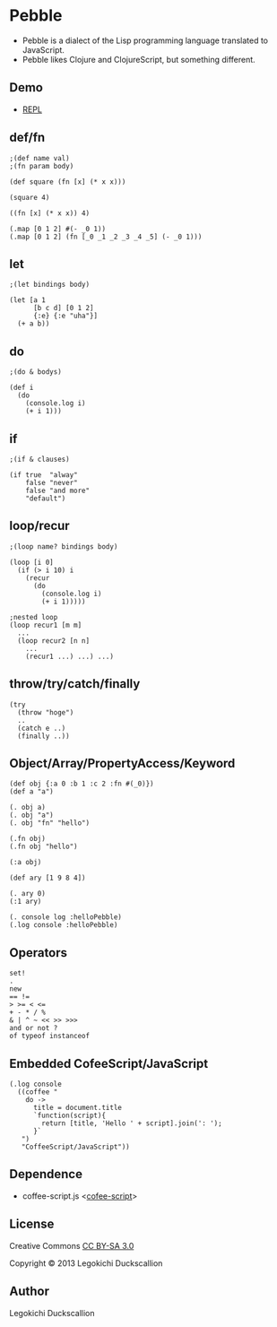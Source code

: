 Pebble
======================
* Pebble is a dialect of the Lisp programming language translated to JavaScript.
* Pebble likes Clojure and ClojureScript, but something different.


Demo
----------
* [REPL](https://dl.dropboxusercontent.com/u/265158/GitHub/pebble/index.html)


def/fn
----------
    ;(def name val)
    ;(fn param body)

    (def square (fn [x] (* x x)))

    (square 4)

    ((fn [x] (* x x)) 4)

    (.map [0 1 2] #(- _0 1))
    (.map [0 1 2] (fn [_0 _1 _2 _3 _4 _5] (- _0 1)))


let
----------
    ;(let bindings body)

    (let [a 1
          [b c d] [0 1 2]
          {:e} {:e "uha"}]
      (+ a b))

do
----------
    ;(do & bodys)

    (def i 
      (do
        (console.log i)
        (+ i 1)))


if
----------
    ;(if & clauses)

    (if true  "alway"
        false "never"
        false "and more"
        "default")


loop/recur
----------
    ;(loop name? bindings body)

    (loop [i 0]
      (if (> i 10) i
        (recur
          (do
            (console.log i)
            (+ i 1)))))

    ;nested loop
    (loop recur1 [m m]
      ...
      (loop recur2 [n n]
        ...
        (recur1 ...) ...) ...)


throw/try/catch/finally
----------
    (try
      (throw "hoge")
      ..
      (catch e ..)
      (finally ..))


Object/Array/PropertyAccess/Keyword
----------
    (def obj {:a 0 :b 1 :c 2 :fn #(_0)})
    (def a "a")

    (. obj a)
    (. obj "a")
    (. obj "fn" "hello")

    (.fn obj)
    (.fn obj "hello")

    (:a obj)

    (def ary [1 9 8 4])

    (. ary 0)
    (:1 ary)

    (. console log :helloPebble)
    (.log console :helloPebble)


Operators
----------
    set!
    .
    new
    == !=
    > >= < <=
    + - * / %
    & | ^ ~ << >> >>>
    and or not ?
    of typeof instanceof


Embedded CofeeScript/JavaScript
----------
    (.log console
      ((coffee "
        do ->
          title = document.title
          `function(script){
            return [title, 'Hello ' + script].join(': ');
          }`
       ") 
       "CoffeeScript/JavaScript"))


Dependence
----------
* coffee-script.js <[cofee-script](https://github.com/jashkenas/coffee-script/)>


License
----------
Creative Commons [CC BY-SA 3.0](http://creativecommons.org/licenses/by-sa/3.0/)

Copyright &copy; 2013 Legokichi Duckscallion


Author
----------
Legokichi Duckscallion